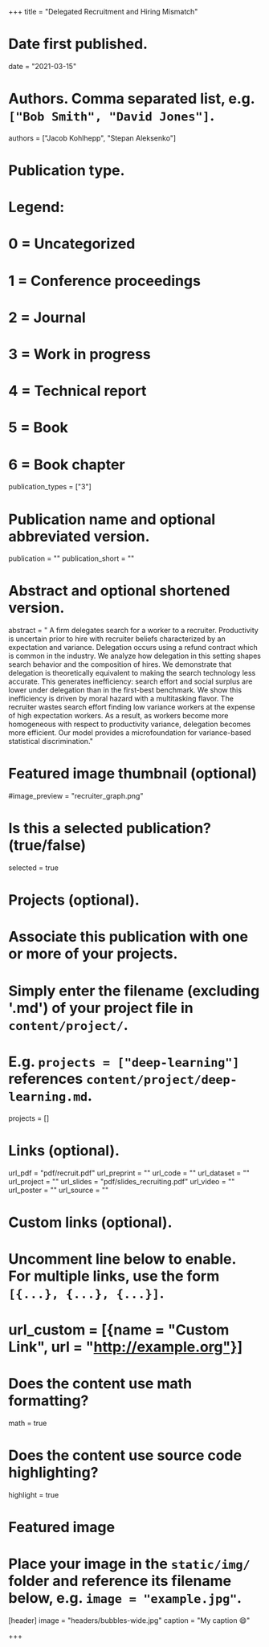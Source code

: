 +++
title = "Delegated Recruitment and Hiring Mismatch"

# Date first published.
date = "2021-03-15"

# Authors. Comma separated list, e.g. `["Bob Smith", "David Jones"]`.
authors = ["Jacob Kohlhepp", "Stepan Aleksenko"]

# Publication type.
# Legend:
# 0 = Uncategorized
# 1 = Conference proceedings
# 2 = Journal
# 3 = Work in progress
# 4 = Technical report
# 5 = Book
# 6 = Book chapter
publication_types = ["3"]

# Publication name and optional abbreviated version.
publication = ""
publication_short = ""

# Abstract and optional shortened version.
abstract = " A firm delegates search for a worker to a recruiter. Productivity is uncertain prior to hire with recruiter beliefs characterized by an expectation and variance. Delegation occurs using a refund contract which is common in the industry. We analyze how delegation in this setting shapes search behavior and the composition of hires. We demonstrate that delegation is theoretically equivalent to making the search technology less accurate. This generates inefficiency: search effort and social surplus are lower under delegation than in the first-best benchmark. We show this inefficiency is driven by moral hazard with a multitasking flavor. The recruiter wastes search effort finding low variance workers at the expense of high expectation workers.  As a result, as workers become more homogeneous with respect to productivity variance, delegation becomes more efficient. Our model provides a microfoundation for variance-based statistical discrimination."

# Featured image thumbnail (optional)
#image_preview = "recruiter_graph.png"

# Is this a selected publication? (true/false)
selected = true

# Projects (optional).
#   Associate this publication with one or more of your projects.
#   Simply enter the filename (excluding '.md') of your project file in `content/project/`.
#   E.g. `projects = ["deep-learning"]` references `content/project/deep-learning.md`.
projects = []

# Links (optional).

url_pdf = "pdf/recruit.pdf"
url_preprint = ""
url_code = ""
url_dataset = ""
url_project = ""
url_slides = "pdf/slides_recruiting.pdf"
url_video = ""
url_poster = ""
url_source = ""

# Custom links (optional).
#   Uncomment line below to enable. For multiple links, use the form `[{...}, {...}, {...}]`.
# url_custom = [{name = "Custom Link", url = "http://example.org"}]

# Does the content use math formatting?
math = true

# Does the content use source code highlighting?
highlight = true

# Featured image
# Place your image in the `static/img/` folder and reference its filename below, e.g. `image = "example.jpg"`.
[header]
image = "headers/bubbles-wide.jpg"
caption = "My caption 😄"

+++
